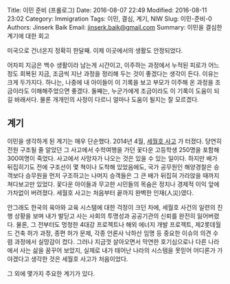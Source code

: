 Title: 이민 준비 (프롤로그)
Date: 2016-08-07 22:49
Modified: 2016-08-11 23:02
Category: Immigration
Tags: 이민, 결심, 계기, NIW
Slug: 이민-준비-0
Authors: Jinserk Baik
Email:  jinserk.baik@gmail.com
Summary: 이민을 결심한 계기에 대한 회고 

미국으로 건너온지 정확히 한달째. 이제 이곳에서의 생활도 안정되었다.

어차피 지금은 백수 생활이라 남는게 시간이고, 이주하는 과정에서 누적된 피로가 어느 정도 회복된 지금,
조금씩 지난 과정을 정리해 두는 것이 좋겠다는 생각이 든다. 이유는 크게 두가지다. 하나는, 나중에
내 아이들이 이 기록을 보고 부모가 이주해 온 과정을 조금이라도 이해해주었으면 좋겠다. 둘째는, 누군가에게
조금이라도 이 기록이 도움이 되길 바래서다. 물론 개개인의 사정이 다르니 얼마나 도움이 될지는 잘 모르겠다.

계기
----

이민을 생각하게 된 계기는 매우 단순했다. 2014년 4월, [세월호 사고](https://namu.wiki/w/%EC%B2%AD%ED%95%B4%EC%A7%84%ED%95%B4%EC%9A%B4%20%EC%84%B8%EC%9B%94%ED%98%B8%20%EC%B9%A8%EB%AA%B0%20%EC%82%AC%EA%B3%A0)
가 터졌다. 당연히 전원 구조될 줄 알았던 그 사고에서 수학여행을 가던 꽃다운 고등학생 250명을 포함해
300여명이 죽었다. 사고에서 사망자가 나오는 것은 있을 수 있는 일이다. 하지만 배가 뒤집히기도 전에
구조선이 몇 쳑이나 도착해 있었음에도, 국가 공무원인 해양경찰은 승객보다 승무원을 먼저 구조하고는 나머지
승객들은 그 큰 배가 뒤집혀 가라앉을 때까지 쳐다보고만 있었다. 꽃다운 아이들과 무고한 시민들의 목숨은
정치나 경제적 이익 앞에 가차없이 버려졌다. 세월호 사고는 처음부터 끝까지 완벽한 인재(人災)였다.

안그래도 한국의 육아와 교육 시스템에 대한 걱정이 크던 차에, 세월호 사건의 일련의 진행 상황을 보며
내가 발딛고 사는 사회의 투명성과 공공기관의 신뢰를 완전히 잃어버렸다. 물론, 그 전부터도 멍청한 4대강
프로젝트나 해외 에너지 개발 프로젝트, 제2롯데월드 건축 허가 과정, 종편 허가 문제, 각종 언론사 낙하산
임명 등 중요한 이슈의 의견 수렴 과정에서 실망감이 컸다. 그러나 지금껏 살아오면서 막연한 호기심으로나
다른 나라에서 사는 삶을 꿈꾸어 보았지, 실제로 내가 태어난 나라의 시스템을 못믿어 어디론가 가야겠다고
생각한 것은 세월호 사고가 처음이었다. 

그 외에 몇가지 주요한 계기가 있다. 


